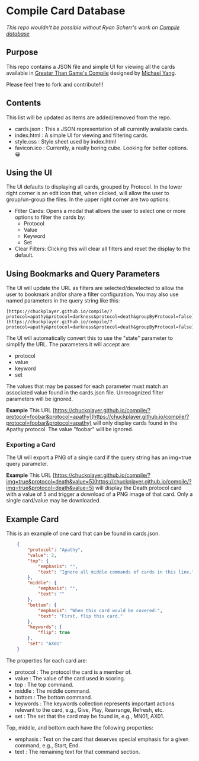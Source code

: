 # Compile Card Database

_This repo wouldn't be possible without Ryan Scherr's work on [Compile database](https://ryanascherr.github.io/compile/)_


## Purpose

This repo contains a JSON file and simple UI for viewing all the cards available in [Greater Than Game's Compile](https://greaterthangames.com/product-category/compile/) designed by [Michael Yang](https://boardgamegeek.com/boardgamedesigner/158096/michael-yang).

Please feel free to fork and contribute!!!


## Contents

This list will be updated as items are added/removed from the repo.

* cards.json  : This a JSON representation of all currently available cards.
* index.html  : A simple UI for viewing and filtering cards.
* style.css   : Style sheet used by index.html
* favicon.ico : Currently, a really boring cube. Looking for better options. :grinning:


## Using the UI

The UI defaults to displaying all cards, grouped by Protocol. In the lower right corner is an edit icon that, when clicked, will allow the user to group/un-group the files. In the upper right corner are two options:

* Filter Cards: Opens a modal that allows the user to select one or more options to filter the cards by:
    * Protocol
    * Value
    * Keyword
    * Set
* Clear Filters: Clicking this will clear all filters and reset the display to the default.

## Using Bookmarks and Query Parameters

The UI will update the URL as filters are selected/deselected to allow the user to bookmark and/or share a filter configuration.
You may also use named parameters in the query string like this:

    [https://chuckplayer.github.io/compile/?protocol=apathy&protocol=darkness&protocol=death&groupByProtocol=false](https://chuckplayer.github.io/compile/?protocol=apathy&protocol=darkness&protocol=death&groupByProtocol=false)

The UI will automatically convert this to use the "state" parameter to simplify the URL. The parameters it will accept are:

* protocol
* value
* keyword
* set

The values that may be passed for each parameter must match an associated value found in the cards.json file. Unrecognized filter parameters will be ignored.

**Example** This URL [https://chuckplayer.github.io/compile/?protocol=foobar&protocol=apathy](https://chuckplayer.github.io/compile/?protocol=foobar&protocol=apathy) will only display cards found in the Apathy protocol. The value "foobar" will be ignored.

### Exporting a Card

The UI will export a PNG of a single card if the query string has an img=true query parameter.

**Example** This URL [https://chuckplayer.github.io/compile/?img=true&protocol=death&value=5](https://chuckplayer.github.io/compile/?img=true&protocol=death&value=5) will display the Death protocol card with a value of 5 and trigger a download of a PNG image of that card.
Only a single card/value may be downloaded.

## Example Card 

This is an example of one card that can be found in cards.json.

```json
    {
        "protocol": "Apathy",
        "value": 2,
        "top": {
            "emphasis": "",
            "text": "Ignore all middle commands of cards in this line."
        },
        "middle": {
            "emphasis": "",
            "text": ""
        },
        "bottom": {
            "emphasis": "When this card would be covered:",
            "text": "First, flip this card."
        },
        "keywords": {
            "flip": true
        },
        "set": "AX01"
    }
```

The properties for each card are:

* protocol  : The protocol the card is a member of.
* value     : The value of the card used in scoring.
* top       : The top command.
* middle    : The middle command.
* bottom    : The bottom command.
* keywords  : The keywords collection represents important actions relevant to the card, e.g., Give, Play, Rearrange, Refresh, etc.
* set       : The set that the card may be found in, e.g., MN01, AX01.

Top, middle, and bottom each have the following properties:

* emphasis  : Text on the card that deserves special emphasis for a given command, e.g., Start, End.
* text      : The remaining text for that command section.

